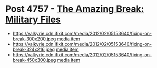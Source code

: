 # Post 4757 - [The Amazing Break: Military Files](https://www.ifixit.com/News/4757/the-amazing-break-military-files)

- https://valkyrie.cdn.ifixit.com/media/2012/02/05153640/fixing-on-break-300x200.jpeg [media item](media-28369.md)
- https://valkyrie.cdn.ifixit.com/media/2012/02/05153640/fixing-on-break-324x216.jpeg [media item](media-28369.md)
- https://valkyrie.cdn.ifixit.com/media/2012/02/05153640/fixing-on-break-450x300.jpeg [media item](media-28369.md)
